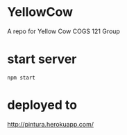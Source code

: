# YellowCow
A repo for Yellow Cow COGS 121 Group


# start server
`npm start`


# deployed to
http://pintura.herokuapp.com/
